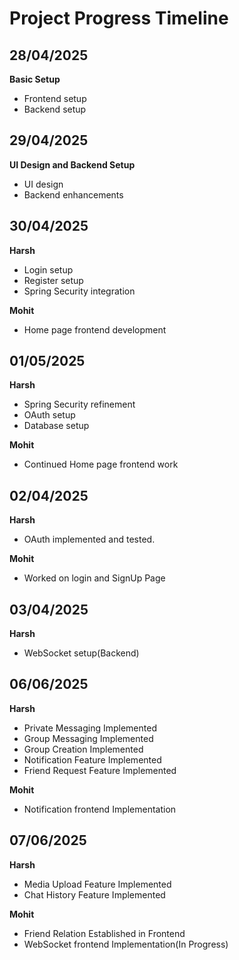 # Project Progress Timeline

## 28/04/2025
**Basic Setup**
- Frontend setup  
- Backend setup  

## 29/04/2025
**UI Design and Backend Setup**
- UI design  
- Backend enhancements  

## 30/04/2025
**Harsh**
- Login setup  
- Register setup  
- Spring Security integration  

**Mohit**
- Home page frontend development  

## 01/05/2025
**Harsh**
- Spring Security refinement  
- OAuth setup  
- Database setup  

**Mohit**
- Continued Home page frontend work

## 02/04/2025
**Harsh**
- OAuth implemented and tested.

**Mohit**
- Worked on login and SignUp Page

## 03/04/2025
**Harsh**
- WebSocket setup(Backend)

## 06/06/2025
**Harsh**
- Private Messaging Implemented
- Group Messaging Implemented
- Group Creation Implemented
- Notification Feature Implemented
- Friend Request Feature Implemented

**Mohit**
- Notification frontend Implementation

## 07/06/2025
**Harsh**
- Media Upload Feature Implemented
- Chat History Feature Implemented

**Mohit**
- Friend Relation Established in Frontend
- WebSocket frontend Implementation(In Progress)


